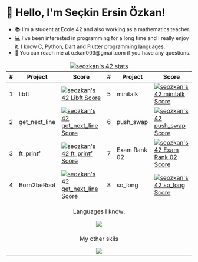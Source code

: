 <!DOCTYPE html>
<html>
  <head>
    <meta charset="UTF-8">
  </head>
  <body>
    <h1>👋 Hello, I'm Seçkin Ersin Özkan!</h1>
    <ul>
      <li>📚 I'm a student at Ecole 42 and also working as a mathematics teacher.</li>
      <li>💻 I've been interested in programming for a long time and I really enjoy it. I know C, Python, Dart and Flutter programming languages.</li>
      <li>📧 You can reach me at ozkan003@gmail.com if you have any questions.</li>
    </ul>
    <table>
  <thead>
       <tr>
      <td colspan="8" align="center">
  <a href="https://github.com/JaeSeoKim/badge42">
    <img src="https://badge42.vercel.app/api/v2/clf2uadqu00060fmq2i6ekgo4/stats?cursusId=21&coalitionId=232" alt="seozkan's 42 stats" />
  </a>
</td>
    </tr>
    <tr>
      <th>#</th>
      <th>Project</th>
      <th>Score</th>
       <th>#</th>
      <th>Project</th>
      <th>Score</th>
    </tr>
  </thead>
  <tbody>
    <tr>
      <td>1</td>
      <td>libft</td>
      <td><a href="https://github.com/JaeSeoKim/badge42"><img src="https://badge42.vercel.app/api/v2/clf2uadqu00060fmq2i6ekgo4/project/2905654" alt="seozkan's 42 Libft Score" /></a></td>
       <td>5</td>
      <td>minitalk</td>
      <td><a href="https://github.com/JaeSeoKim/badge42"><img src="https://badge42.vercel.app/api/v2/clf2uadqu00060fmq2i6ekgo4/project/2927976" alt="seozkan's 42 minitalk Score" /></a></td>
    </tr>
    <tr>
      <td>2</td>
      <td>get_next_line</td>
      <td><a href="https://github.com/JaeSeoKim/badge42"><img src="https://badge42.vercel.app/api/v2/clf2uadqu00060fmq2i6ekgo4/project/2917131" alt="seozkan's 42 get_next_line Score" /></a></td>
      <td>6</td>
      <td>push_swap</td>
      <td><a href="https://github.com/JaeSeoKim/badge42"><img src="https://badge42.vercel.app/api/v2/clf2uadqu00060fmq2i6ekgo4/project/2934334" alt="seozkan's 42 push_swap Score" /></a></td>
    </tr>
    <tr>
      <td>3</td>
      <td>ft_printf</td>
      <td><a href="https://github.com/JaeSeoKim/badge42"><img src="https://badge42.vercel.app/api/v2/clf2uadqu00060fmq2i6ekgo4/project/2917724" alt="seozkan's 42 ft_printf Score" /></a></td>
      <td>7</td>
      <td>Exam Rank 02</td>
      <td><a href="https://github.com/JaeSeoKim/badge42"><img src="https://badge42.vercel.app/api/v2/clf2uadqu00060fmq2i6ekgo4/project/2992124" alt="seozkan's 42 Exam Rank 02 Score" /></a></td>
    </tr>
    <tr>
      <td>4</td>
      <td>Born2beRoot</td>
      <td><a href="https://github.com/JaeSeoKim/badge42"><img src="https://badge42.vercel.app/api/v2/clf2uadqu00060fmq2i6ekgo4/project/2917131" alt="seozkan's 42 get_next_line Score" /></a></td>
      <td>8</td>
      <td>so_long</td>
      <td><a href="https://github.com/JaeSeoKim/badge42"><img src="https://badge42.vercel.app/api/v2/clf2uadqu00060fmq2i6ekgo4/project/3019996" alt="seozkan's 42 so_long Score" /></a></td>
    </tr>
    <tr>
    <td colspan="6" align="center">
      <p>Languages I know.</p>
       <a href="https://skillicons.dev">
    <img src="https://skillicons.dev/icons?i=py,dart,flutter,c" />
  </a> 
     </td>
    </tr>
        <tr>
    <td colspan="6" align="center">
      <p>My other skils</p>
       <a href="https://skillicons.dev">
    <img src="https://skillicons.dev/icons?i=bootstrap,css,html,django,flask,docker,firebase,ai,linux,sqlite" />
  </a> 
     </td>
    </tr>
  </tbody>
</table>
  </body>
</html>
